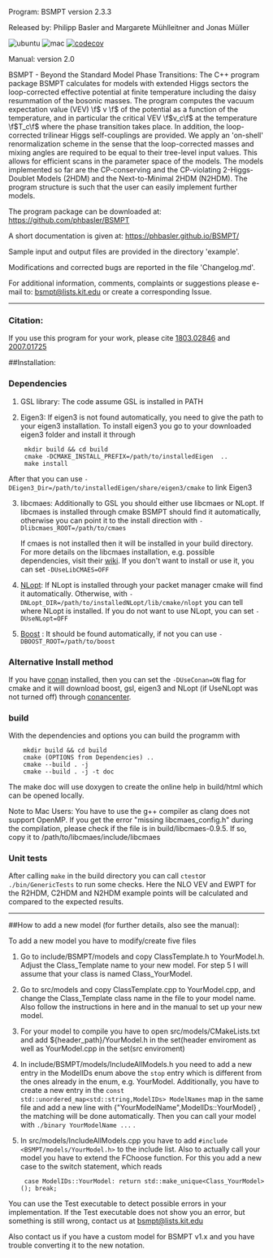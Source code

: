 <!--
SPDX-FileCopyrightText: 2021 Philipp Basler, Margarete Mühlleitner and Jonas Müller

SPDX-License-Identifier: GPL-3.0-or-later
-->

Program: BSMPT version 2.3.3

Released by: Philipp Basler and Margarete Mühlleitner and Jonas Müller

![ubuntu](https://github.com/phbasler/BSMPT/actions/workflows/test.yml/badge.svg?branch=master)
![mac](https://github.com/phbasler/BSMPT/actions/workflows/test-mac.yml/badge.svg?branch=master)
[![codecov](https://codecov.io/gh/phbasler/BSMPT/branch/develop/graph/badge.svg?token=LDGNQTADB5)](https://codecov.io/gh/phbasler/BSMPT)

Manual: version 2.0

BSMPT - Beyond the Standard Model Phase Transitions:
The C++ program package BSMPT calculates for models with extended
Higgs sectors the loop-corrected effective potential at finite temperature
including the daisy resummation of the bosonic masses. The program
computes the vacuum expectation value (VEV) \f$ v \f$ of the potential
as a function of the temperature, and in particular the critical VEV
\f$v_c\f$ at the temperature \f$T_c\f$ where the phase transition takes
place. In addition, the loop-corrected trilinear Higgs self-couplings are
provided. We apply an 'on-shell' renormalization scheme in the sense
that the loop-corrected masses and mixing angles are required to be
equal to their tree-level input values. This allows for efficient
scans in the parameter space of the models. The models implemented so far
are the CP-conserving and the CP-violating 2-Higgs-Doublet Models (2HDM) and the
Next-to-Minimal 2HDM (N2HDM). The program structure is such that the
user can easily implement further models.

The program package can be downloaded at:
https://github.com/phbasler/BSMPT

A short documentation is given at: https://phbasler.github.io/BSMPT/

Sample input and output files are provided in the directory 'example'.

Modifications and corrected bugs are reported in the file 'Changelog.md'.



For additional information, comments, complaints or suggestions please e-mail
to:  bsmpt@lists.kit.edu or create a corresponding Issue.

---

### Citation:
If you use this program for your work, please cite [1803.02846](https://arxiv.org/abs/1803.02846) and [2007.01725](https://arxiv.org/abs/2007.01725)

##Installation:

### Dependencies
1. GSL library: The code assume GSL is installed in PATH
2. Eigen3: If eigen3 is not found automatically, you need to give the path to your eigen3 installation.  To install eigen3 you go to your downloaded eigen3 folder and install it through   
  
        mkdir build && cd build  
        cmake -DCMAKE_INSTALL_PREFIX=/path/to/installedEigen  ..  
        make install  
After that you can use `-DEigen3_Dir=/path/to/installedEigen/share/eigen3/cmake` to link Eigen3
  
3. libcmaes: Additionally to GSL you should either use libcmaes or NLopt. If libcmaes is installed through cmake BSMPT should find it automatically, otherwise you can point it to the install direction with
    `-Dlibcmaes_ROOT=/path/to/cmaes`  
    
    If cmaes is not installed then it will be installed in your build directory. For more details on the libcmaes installation, e.g. possible dependencies, visit their [wiki](https://github.com/CMA-ES/libcmaes/wiki). If you don't want to install or use it, you can set `-DUseLibCMAES=OFF` 
    
4. [NLopt](https://nlopt.readthedocs.io/en/latest/): If NLopt is installed through your packet manager cmake will find it automatically. Otherwise, with `-DNLopt_DIR=/path/to/installedNLopt/lib/cmake/nlopt` you can tell where NLopt is installed. If you do not want to use NLopt, you can set `-DUseNLopt=OFF`
5. [Boost](https://www.boost.org/) : It should be found automatically, if not you can use `-DBOOST_ROOT=/path/to/boost`

### Alternative Install method 
If you have [conan](https://conan.io/) installed, then you can set the `-DUseConan=ON` flag for cmake and it will download boost, gsl, eigen3 and NLopt (if UseNLopt was not turned off) through [conancenter](https://conan.io/center/).

### build
With the dependencies and options you can build the programm with
  
        mkdir build && cd build  
        cmake (OPTIONS from Dependencies) ..  
        cmake --build . -j  
        cmake --build . -j -t doc
    

The make doc will use doxygen to create the online help in build/html which can be opened locally.


Note to Mac Users: You have to use the g++ compiler as clang does not support OpenMP. If you get the error "missing libcmaes_config.h" during the compilation, please check if the file is in build/libcmaes-0.9.5. If so, copy it to /path/to/libcmaes/include/libcmaes


### Unit tests
After calling `make` in the build directory you can call `ctest`or `./bin/GenericTests` to run some checks. Here the NLO VEV and EWPT for the R2HDM, C2HDM and N2HDM example points will be calculated and compared to the expected results. 

---

##How to add a new model (for further details, also see the manual):

To add a new model you have to modify/create five files  

1. Go to include/BSMPT/models and copy ClassTemplate.h to YourModel.h. Adjust the Class_Template name to your new model. For step 5 I will assume that your class is named Class_YourModel. 

2. Go to src/models and copy ClassTemplate.cpp to YourModel.cpp, and change the Class_Template class name in the file to your model name. Also follow the instructions in here and in the manual to set up your new model. 

3. For your model to compile you have to open src/models/CMakeLists.txt and add ${header_path}/YourModel.h in the set(header enviroment as well as YourModel.cpp in the set(src enviroment)

4. In include/BSMPT/models/IncludeAllModels.h you need to add a new entry in the ModelIDs enum above the `stop` entry which is different from the ones already in the enum, e.g. YourModel. Additionally, you have to create a new entry in the `const std::unordered_map<std::string,ModelIDs> ModelNames` map in the same file and add a new line with {"YourModelName",ModelIDs::YourModel} , the matching will be done automatically.
Then you can call your model with `./binary YourModelName ...` .

5. In src/models/IncludeAllModels.cpp you have to add `#include <BSMPT/models/YourModel.h>` to the include list. Also to actually call your model you have to extend the FChoose function. For this you add a new case to the switch statement, which reads

        case ModelIDs::YourModel: return std::make_unique<Class_YourModel>(); break;



You can use the Test executable to detect possible errors in your implementation. If the Test executable does not show you an error, but something is still wrong, contact us at bsmpt@lists.kit.edu

Also contact us if you have a custom model for BSMPT v1.x and you have trouble converting it to the new notation.

